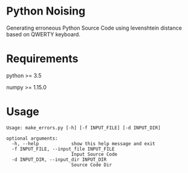 # Python Noising
Generating erroneous Python Source Code using levenshtein distance based on QWERTY keyboard.

# Requirements
python >= 3.5

numpy >= 1.15.0

# Usage
```$ python3.5 make_errors.py --help
Usage: make_errors.py [-h] [-f INPUT_FILE] [-d INPUT_DIR]

optional arguments:
  -h, --help            show this help message and exit
  -f INPUT_FILE, --input_file INPUT_FILE
                        Input Source Code
  -d INPUT_DIR, --input_dir INPUT_DIR
                        Source Code Dir
```

